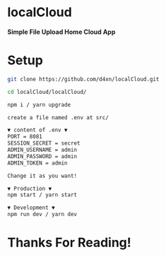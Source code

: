 # localCloud
**Simple File Upload Home Cloud App**

# Setup
```sh
git clone https://github.com/d4xn/localCloud.git

cd localCloud/localCloud/

npm i / yarn upgrade

create a file named .env at src/

▼ content of .env ▼
PORT = 8081
SESSION_SECRET = secret
ADMIN_USERNAME = admin
ADMIN_PASSWORD = admin
ADMIN_TOKEN = admin

Change it as you want!

▼ Production ▼
npm start / yarn start

▼ Development ▼
npm run dev / yarn dev
```

# Thanks For Reading!
